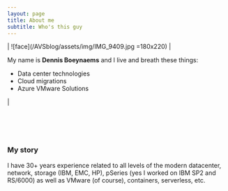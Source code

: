 ```yaml
---
layout: page
title: About me
subtitle: Who's this guy
---
```




| ![face](/AVSblog/assets/img/IMG_9409.jpg =180x220) |
<p> My name is <b>Dennis Boeynaems</b> and I live and breath these things: <br>

<ul>
    <li>Data center technologies</li>  
    <li>Cloud migrations</li>
    <li>Azure VMware Solutions</li>
</ul>
</p> |
<br>
<br>
<br>
<br>
<br>

### My story

I have 30+ years experience related to all levels of the modern datacenter, network, storage (IBM, EMC, HP), pSeries (yes I worked on IBM SP2 and RS/6000) as well as VMware (of course), containers, serverless, etc.
